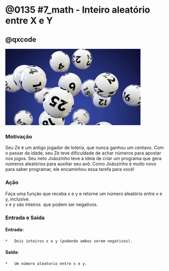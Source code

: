 # @0135 #7_math -  Inteiro aleatório entre X e Y
## @qxcode

![](capa.jpg)

### Motivação

Seu Zé é um antigo jogador de loteria, que nunca ganhou um centavo. Com o passar da idade, seu Zé teve dificuldade de achar números para apostar nos jogos. Seu neto Joãozinho teve a ideia de criar um programa que gera números aleatórios para auxiliar seu avô. Como Joãozinho é muito novo para saber programar, ele encaminhou essa tarefa para você!

### Ação  

Faça uma função que receba x e y e retorne um número aleatório entre x e y, inclusive.  
x e y são inteiros  que podem ser negativos.

### Entrada e Saida

#### Entrada:

    *   Dois inteiros x e y (podendo ambos serem negativos).  

#### Saida:

    *   Um número aleatorio entre x e y.

<!---
>>>>>>>> 01 !%
1
========
1
<<<<<<<<

>>>>>>>> 02 !%
2
========
2
<<<<<<<<

>>>>>>>> 03 50%
3
========
3
<<<<<<<<

>>>>>>>> 04 10%
4
========
4
<<<<<<<<
--->